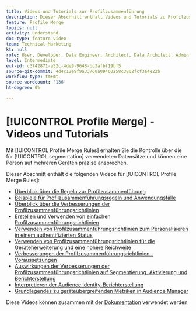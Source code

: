 ```yaml
---
title: Videos und Tutorials zur Profilzusammenführung
description: Dieser Abschnitt enthält Videos und Tutorials zu Profilzusammenführungsfunktionen wie Profilzusammenführungsrichtlinien.
feature: Profile Merge
topics: null
activity: understand
doc-type: feature video
team: Technical Marketing
kt: null
role: User, Developer, Data Engineer, Architect, Data Architect, Admin, Leader
level: Intermediate
exl-id: c3742871-a52c-4de9-9648-bc3afbf19bf5
source-git-commit: 4d4c12e9f9a33760a89460258c3802fcf3a4e22b
workflow-type: tm+mt
source-wordcount: '136'
ht-degree: 0%

---
```


# [!UICONTROL Profile Merge] - Videos und Tutorials

Mit [!UICONTROL Profile Merge Rules] erhalten Sie die Kontrolle über die für [!UICONTROL segmentation] verwendeten Datensätze und können eine Person auf mehreren Geräten präzise ansprechen.

Dieser Abschnitt enthält die folgenden Videos für [!UICONTROL Profile Merge Rules]:

* [Überblick über die Regeln zur Profilzusammenführung](overview-of-profile-merge-rules.md)
* [Beispiele für Profilzusammenführungsregeln und Anwendungsfälle](profile-merge-rule-examples-and-use-cases.md)
* [Überblick über die Verbesserungen der Profilzusammenführungsrichtlinien](overview-of-profile-merge-rule-enhancements.md)
* [Erstellen und Verwenden von einfachen Profilzusammenführungsrichtlinien](creating-and-using-simple-profile-merge-rules.md)
* [Verwenden von Profilzusammenführungsrichtlinien zum Personalisieren in einem authentifizierten Status](using-profile-merge-rules-to-personalize-in-an-authenticated-state.md)
* [Verwenden von Profilzusammenführungsrichtlinien für die Geräteherweiterung und eine höhere Reichweite](using-profile-merge-rules-for-device-extension-and-increased-reach.md)
* [Verbesserungen der Profilzusammenführungsrichtlinien - Voraussetzungen](profile-merge-rule-enhancements-pre-requisites.md)
* [Auswirkungen der Verbesserungen der Profilzusammenführungsrichtlinien auf Segmentierung, Aktivierung und Berichterstellung](how-profile-merge-rule-enhancements-impact-segmentation-activation-and-reporting.md)
* [Interpretieren der Audience Identity-Berichterstellung](interpret-audience-identity-reporting.md)
* [Grundlegendes zu geräteübergreifenden Metriken in Audience Manager](understanding-cross-device-metrics-in-audience-manager.md)

Diese Videos können zusammen mit der [Dokumentation](https://experienceleague.adobe.com/docs/audience-manager/user-guide/features/profile-merge-rules/merge-rules-overview.html) verwendet werden

